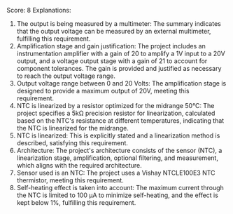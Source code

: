 Score: 8
Explanations: 
1. The output is being measured by a multimeter: The summary indicates that the output voltage can be measured by an external multimeter, fulfilling this requirement.
2. Amplification stage and gain justification: The project includes an instrumentation amplifier with a gain of 20 to amplify a 1V input to a 20V output, and a voltage output stage with a gain of 21 to account for component tolerances. The gain is provided and justified as necessary to reach the output voltage range.
3. Output voltage range between 0 and 20 Volts: The amplification stage is designed to provide a maximum output of 20V, meeting this requirement.
4. NTC is linearized by a resistor optimized for the midrange 50°C: The project specifies a 5kΩ precision resistor for linearization, calculated based on the NTC's resistance at different temperatures, indicating that the NTC is linearized for the midrange.
5. NTC is linearized: This is explicitly stated and a linearization method is described, satisfying this requirement.
6. Architecture: The project's architecture consists of the sensor (NTC), a linearization stage, amplification, optional filtering, and measurement, which aligns with the required architecture.
7. Sensor used is an NTC: The project uses a Vishay NTCLE100E3 NTC thermistor, meeting this requirement.
8. Self-heating effect is taken into account: The maximum current through the NTC is limited to 100 µA to minimize self-heating, and the effect is kept below 1%, fulfilling this requirement.